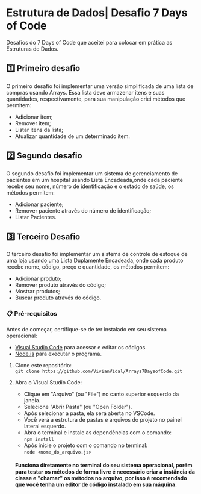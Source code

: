 

# Estrutura de Dados| Desafio 7 Days of Code

Desafios do 7 Days of Code que aceitei para colocar em prática as Estruturas de Dados.

## 1️⃣ Primeiro desafio 

O primeiro desafio foi implementar uma versão simplificada de uma lista de compras usando Arrays. Essa lista deve armazenar itens e suas quantidades, respectivamente, para sua manipulação criei métodos que permitem:
- Adicionar item;
- Remover item;
- Listar itens da lista;
- Atualizar quantidade de um determinado item.

## 2️⃣ Segundo desafio

O segundo desafio foi implementar um sistema de gerenciamento de pacientes em um hospital usando Lista Encadeada,onde cada paciente recebe seu nome, número de identificação e o estado de saúde, os métodos permitem:
- Adicionar paciente;
- Remover paciente através do número de identificação;
- Listar Pacientes.

## 3️⃣ Terceiro Desafio

O terceiro desafio foi implementar um sistema de controle de estoque de uma loja usando uma Lista Duplamente Encadeada, onde cada produto recebe nome, código, preço e quantidade, os métodos permitem:
- Adicionar produto;
- Remover produto através do código;
- Mostrar produtos;
- Buscar produto através do código.

### 📋 Pré-requisitos

Antes de começar, certifique-se de ter instalado em seu sistema operacional:
* [Visual Studio Code](https://code.visualstudio.com/) para acessar e editar os códigos.
* [Node.js](https://nodejs.org/en/download/current) para executar o programa.

1. Clone este repositório:
   <br>
   ```git clone https://github.com/VivianVidal/Arrays7DaysofCode.git```

2. Abra o Visual Studio Code:
   * Clique em "Arquivo" (ou "File") no canto superior esquerdo da janela.
   * Selecione "Abrir Pasta" (ou "Open Folder").
   * Após selecionar a pasta, ela será aberta no VSCode.
   * Você verá a estrutura de pastas e arquivos do projeto no painel lateral esquerdo.
   * Abra o terminal e instale as dependências com o comando:
     <br>
     ```npm install```
   * Após inicie o projeto com o comando no terminal:
     <br>
     ```node <nome_do_arquivo.js>```

   #### Funciona diretamente no terminal do seu sistema operacional, porém para testar os métodos de forma livre é necessário criar a instância da classe e "chamar" os métodos no arquivo, por isso é recomendado que você tenha um editor de código instalado em sua máquina.

